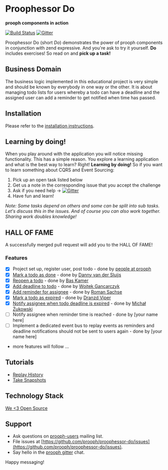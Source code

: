 # Proophessor Do
**prooph components in action**

[![Build Status](https://travis-ci.org/prooph/proophessor-do.svg)](https://travis-ci.org/prooph/proophessor-do)
[![Gitter](https://badges.gitter.im/Join%20Chat.svg)](https://gitter.im/prooph/improoph)


Proophessor Do (short *Do*) demonstrates the power of prooph components in conjunction with zend expressive.
And you're ask to try it yourself. **Do** includes exercises! So read on and **pick up a task!**

## Business Domain

The business logic implemented in this educational project is very simple and should be known by everybody in one way or the other.
It is about managing todo lists for users whereby a todo can have a deadline and the assigned user can add a reminder to get notified when
time has passed.

## Installation

Please refer to the [installation instructions](docs/installation.md).

## Learning by doing!

When you play around with the application you will notice missing functionality. This has a simple reason. You explore
a learning application and what is the best way to learn? Right! **Learning by doing!** So if you want to learn something about
CQRS and Event Sourcing:

1. Pick up an open task listed below
2. Get us a note in the corresponding issue that you accept the challenge
3. Ask if you need help -> [![Gitter](https://badges.gitter.im/Join%20Chat.svg)](https://gitter.im/prooph/improoph)
4. Have fun and learn!


*Note: Some tasks depend on others and some can be split into sub tasks. Let's discuss this in the issues. And of course you
can also work together. Sharing work doubles knowledge!*

## HALL OF FAME

A successfully merged pull request will add you to the HALL OF FAME!

### Features

- [x] Project set up, register user, post todo - done by [people at prooph](https://github.com/orgs/prooph/people)
- [x] [Mark a todo as done](https://github.com/prooph/proophessor-do/issues/1) - done by [Danny van der Sluijs](https://github.com/DannyvdSluijs)
- [x] [Reopen a todo](https://github.com/prooph/proophessor-do/issues/2) - done by [Bas Kamer](https://github.com/basz)
- [x] [Add deadline to todo](https://github.com/prooph/proophessor-do/issues/35) - done by [Wojtek Gancarczyk](https://github.com/theDisco)
- [x] [Add reminder for assignee](https://github.com/prooph/proophessor-do/issues/60) - done by [Roman Sachse](https://github.com/rommsen)
- [x] [Mark a todo as expired](https://github.com/prooph/proophessor-do/issues/75) - done by [Dranzd Viper](https://github.com/dranzd)
- [x] [Notify assignee when todo deadline is expired](https://github.com/prooph/proophessor-do/issues/82) - done by [Michał Żukowski](https://github.com/mikemix)
- [ ] Notify assignee when reminder time is reached - done by [your name here]
- [ ] Implement a dedicated event bus to replay events as reminders and deadline notifications should not be sent to users again - done by [your name here]
- more features will follow ...

## Tutorials

- [Replay History](docs/tutorials/replay_history.md)
- [Take Snapshots](docs/tutorials/take_snapshots.md)

## Technology Stack

[We <3 Open Source](docs/technology_stack.md)

## Support

- Ask questions on [prooph-users](https://groups.google.com/forum/?hl=de#!forum/prooph) mailing list.
- File issues at [https://github.com/prooph/proophessor-do/issues](https://github.com/prooph/proophessor-do/issues).
- Say hello in the [prooph gitter](https://gitter.im/prooph/improoph) chat.

Happy messaging!
